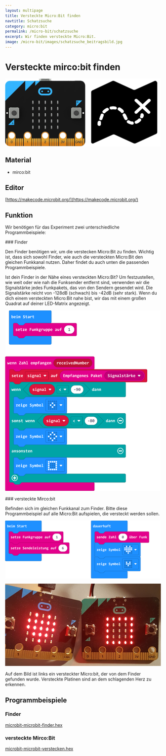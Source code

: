 ```yaml
---
layout: multipage
title: Versteckte Micro:Bit finden
navtitle: Schatzsuche
category: micro:bit
permalink: /micro-bit/schatzsuche
excerpt: Wir finden versteckte Micro:Bit.
image: /micro-bit/images/schatzsuche_beitragsbild.jpg
---
```


# Versteckte mirco:bit finden

![](images/schatzsuche_beitragsbild.jpg)

## Material

+ mirco:bit

## Editor

[https://makecode.microbit.org/](https://makecode.microbit.org/)

## Funktion

Wir benötigen für das Experiment zwei unterschiedliche Programmbeispiele:
<div style="page-break-after: always;"></div>
### Finder

Den Finder benötigen wir, um die verstecken Micro:Bit zu finden. Wichtig ist, dass sich sowohl Finder, wie auch die versteckten Micro:Bit den gleichen Funkkanal nutzen. Daher findet du auch unten die passenden Programmbeispiele.

Ist dein Finder in der Nähe eines versteckten Micro:Bit?
Um festzustellen, wie weit oder wie nah die Funksender entfernt sind, verwenden wir die Signalstärke jedes Funkpakets, das von den Sendern gesendet wird. Die Signalstärke reicht von -128dB (schwach) bis -42dB (sehr stark). Wenn du dich einem versteckten Micro:Bit nahe bist, wir das mit einem großen Quadrat auf deiner LED-Matrix angezeigt.

![](images/microbit-finder.hex.png)

<div style="page-break-after: always;"></div>
### versteckte Mirco:bit

Befinden sich im gleichen Funkkanal zum Finder. Bitte diese Programmbeispiel auf alle Micro:Bit aufspielen, die versteckt werden sollen.

![](images/microbit-Screenshot-verstecken.png)

<div style="page-break-after: always;"></div>

![](images/suchen-und-finden.jpg)

Auf dem Bild ist links ein versteckter Micro:bit, der von dem Finder gefunden wurde. Versteckte Platinen sind an dem schlagenden Herz zu erkennen.

## Programmbeispiele

### Finder

[microbit-microbit-finder.hex](appendix/microbit-microbit-finder.hex)

### versteckte Mirco:Bit

[microbit-microbit-verstecken.hex](appendix/microbit-microbit-verstecken.hex)
